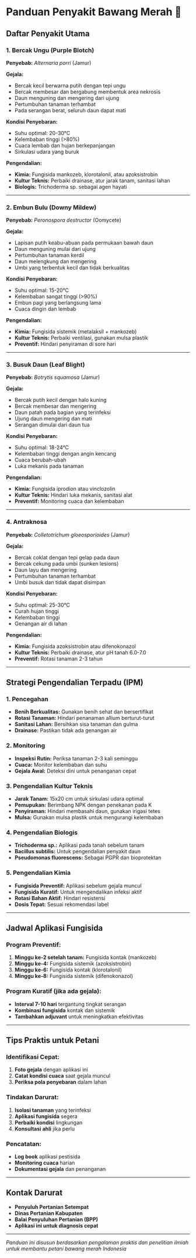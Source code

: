 # Panduan Penyakit Bawang Merah 🧅

## Daftar Penyakit Utama

### 1. Bercak Ungu (Purple Blotch)
**Penyebab:** *Alternaria porri* (Jamur)

**Gejala:**
- Bercak kecil berwarna putih dengan tepi ungu
- Bercak membesar dan bergabung membentuk area nekrosis
- Daun menguning dan mengering dari ujung
- Pertumbuhan tanaman terhambat
- Pada serangan berat, seluruh daun dapat mati

**Kondisi Penyebaran:**
- Suhu optimal: 20-30°C
- Kelembaban tinggi (>80%)
- Cuaca lembab dan hujan berkepanjangan
- Sirkulasi udara yang buruk

**Pengendalian:**
- **Kimia:** Fungisida mankozeb, klorotalonil, atau azoksistrobin
- **Kultur Teknis:** Perbaiki drainase, atur jarak tanam, sanitasi lahan
- **Biologis:** Trichoderma sp. sebagai agen hayati

---

### 2. Embun Bulu (Downy Mildew)
**Penyebab:** *Peronospora destructor* (Oomycete)

**Gejala:**
- Lapisan putih keabu-abuan pada permukaan bawah daun
- Daun menguning mulai dari ujung
- Pertumbuhan tanaman kerdil
- Daun melengkung dan mengering
- Umbi yang terbentuk kecil dan tidak berkualitas

**Kondisi Penyebaran:**
- Suhu optimal: 15-20°C
- Kelembaban sangat tinggi (>90%)
- Embun pagi yang berlangsung lama
- Cuaca dingin dan lembab

**Pengendalian:**
- **Kimia:** Fungisida sistemik (metalaksil + mankozeb)
- **Kultur Teknis:** Perbaiki ventilasi, gunakan mulsa plastik
- **Preventif:** Hindari penyiraman di sore hari

---

### 3. Busuk Daun (Leaf Blight)
**Penyebab:** *Botrytis squamosa* (Jamur)

**Gejala:**
- Bercak putih kecil dengan halo kuning
- Bercak membesar dan mengering
- Daun patah pada bagian yang terinfeksi
- Ujung daun mengering dan mati
- Serangan dimulai dari daun tua

**Kondisi Penyebaran:**
- Suhu optimal: 18-24°C
- Kelembaban tinggi dengan angin kencang
- Cuaca berubah-ubah
- Luka mekanis pada tanaman

**Pengendalian:**
- **Kimia:** Fungisida iprodion atau vinclozolin
- **Kultur Teknis:** Hindari luka mekanis, sanitasi alat
- **Preventif:** Monitoring cuaca dan kelembaban

---

### 4. Antraknosa
**Penyebab:** *Colletotrichum gloeosporioides* (Jamur)

**Gejala:**
- Bercak coklat dengan tepi gelap pada daun
- Bercak cekung pada umbi (sunken lesions)
- Daun layu dan mengering
- Pertumbuhan tanaman terhambat
- Umbi busuk dan tidak dapat disimpan

**Kondisi Penyebaran:**
- Suhu optimal: 25-30°C
- Curah hujan tinggi
- Kelembaban tinggi
- Genangan air di lahan

**Pengendalian:**
- **Kimia:** Fungisida azoksistrobin atau difenokonazol
- **Kultur Teknis:** Perbaiki drainase, atur pH tanah 6.0-7.0
- **Preventif:** Rotasi tanaman 2-3 tahun

---

## Strategi Pengendalian Terpadu (IPM)

### 1. Pencegahan
- **Benih Berkualitas:** Gunakan benih sehat dan bersertifikat
- **Rotasi Tanaman:** Hindari penanaman allium berturut-turut
- **Sanitasi Lahan:** Bersihkan sisa tanaman dan gulma
- **Drainase:** Pastikan tidak ada genangan air

### 2. Monitoring
- **Inspeksi Rutin:** Periksa tanaman 2-3 kali seminggu
- **Cuaca:** Monitor kelembaban dan suhu
- **Gejala Awal:** Deteksi dini untuk penanganan cepat

### 3. Pengendalian Kultur Teknis
- **Jarak Tanam:** 15x20 cm untuk sirkulasi udara optimal
- **Pemupukan:** Berimbang NPK dengan penekanan pada K
- **Penyiraman:** Hindari membasahi daun, gunakan irigasi tetes
- **Mulsa:** Gunakan mulsa plastik untuk mengurangi kelembaban

### 4. Pengendalian Biologis
- **Trichoderma sp.:** Aplikasi pada tanah sebelum tanam
- **Bacillus subtilis:** Untuk pengendalian penyakit daun
- **Pseudomonas fluorescens:** Sebagai PGPR dan bioprotektan

### 5. Pengendalian Kimia
- **Fungisida Preventif:** Aplikasi sebelum gejala muncul
- **Fungisida Kuratif:** Untuk mengendalikan infeksi aktif
- **Rotasi Bahan Aktif:** Hindari resistensi
- **Dosis Tepat:** Sesuai rekomendasi label

---

## Jadwal Aplikasi Fungisida

### Program Preventif:
1. **Minggu ke-2 setelah tanam:** Fungisida kontak (mankozeb)
2. **Minggu ke-4:** Fungisida sistemik (azoksistrobin)
3. **Minggu ke-6:** Fungisida kontak (klorotalonil)
4. **Minggu ke-8:** Fungisida sistemik (difenokonazol)

### Program Kuratif (jika ada gejala):
- **Interval 7-10 hari** tergantung tingkat serangan
- **Kombinasi fungisida** kontak dan sistemik
- **Tambahkan adjuvant** untuk meningkatkan efektivitas

---

## Tips Praktis untuk Petani

### Identifikasi Cepat:
1. **Foto gejala** dengan aplikasi ini
2. **Catat kondisi cuaca** saat gejala muncul
3. **Periksa pola penyebaran** dalam lahan

### Tindakan Darurat:
1. **Isolasi tanaman** yang terinfeksi
2. **Aplikasi fungisida** segera
3. **Perbaiki kondisi** lingkungan
4. **Konsultasi ahli** jika perlu

### Pencatatan:
- **Log book** aplikasi pestisida
- **Monitoring cuaca** harian
- **Dokumentasi gejala** dan penanganan

---

## Kontak Darurat
- **Penyuluh Pertanian Setempat**
- **Dinas Pertanian Kabupaten**
- **Balai Penyuluhan Pertanian (BPP)**
- **Aplikasi ini untuk diagnosis cepat**

---
*Panduan ini disusun berdasarkan pengalaman praktis dan penelitian ilmiah untuk membantu petani bawang merah Indonesia*